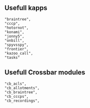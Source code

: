 ## Usefull kapps
```
"braintree",
"cccp",
"hotornot",
"konami",
"jonny5",
"onbill",
"spyvsspy",
"frontier",
"kazoo_call",
"tasks"
```

## Usefull Crossbar modules

```
"cb_acls",
"cb_allotments",
"cb_braintree",
"cb_cccps",
"cb_recordings",
```
